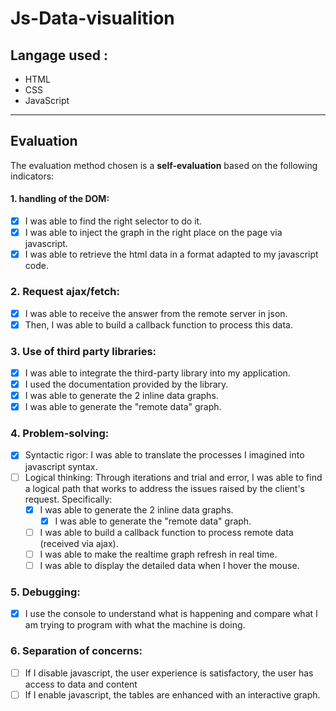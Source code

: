 # Js-Data-visualition

## Langage used : 

* HTML 
* CSS
* JavaScript

---

## Evaluation
The evaluation method chosen is a **self-evaluation** based on the following indicators:

#### 1. handling of the DOM:

- [x] I was able to find the right selector to do it.
- [x] I was able to inject the graph in the right place on the page via javascript.
- [x] I was able to retrieve the html data in a format adapted to my javascript code.

### 2. Request ajax/fetch:
- [x] I was able to receive the answer from the remote server in json.
- [x] Then, I was able to build a callback function to process this data.

### 3. Use of **third party libraries**:
- [x] I was able to integrate the third-party library into my application.
- [x] I used the documentation provided by the library.
- [x] I was able to generate the 2 inline data graphs.
- [x] I was able to generate the "remote data" graph.

### 4. Problem-solving:

- [x] Syntactic rigor: I was able to translate the processes I imagined into javascript syntax.
- [ ] Logical thinking: Through iterations and trial and error, I was able to find a logical path that works to address the issues raised by the client's request. Specifically:
  - [x] I was able to generate the 2 inline data graphs.
	- [x]  I was able to generate the "remote data" graph.
  - [ ]  I was able to build a callback function to process remote data (received via ajax).
	- [ ]  I was able to make the realtime graph refresh in real time.
	- [ ]  I was able to display the detailed data when I hover the mouse.

### 5. Debugging:

  - [x]  I use the console to understand what is happening and compare what I am trying to program with what the machine is doing.

### 6. Separation of concerns:

 - [ ]  If I disable javascript, the user experience is satisfactory, the user has access to data and content
 - [ ]  If I enable javascript, the tables are enhanced with an interactive graph.
